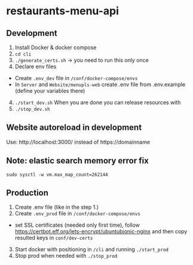 # restaurants-menu-api

## Development
1. Install Docker & docker compose
2. `cd cli`
3. `./generate_certs.sh` -> you need to run this only once
4. Declare env files 
- Create `.env_dev` file in `/conf/docker-compose/envs`
- In `Server` and `Website/menupls-web` create .env file from .env.example (define your variables there)
4. `./start_dev.sh`
When you are done you can release resources with 
5. `./stop_dev.sh`

## Website autoreload in development
Use: http://localhost:3000/ instead of https://domainname

## Note: elastic search memory error fix
`sudo sysctl -w vm.max_map_count=262144`

## Production
1. Create .env file (like in the step 1.)
2. Create `.env_prod` file in `/conf/docker-compose/envs`
* set SSL certificates (needed only first time), follow https://certbot.eff.org/lets-encrypt/ubuntubionic-nginx and then copy resulted keys in `conf/dev-certs`
3. Start docker with positioning in `/cli` and running `./start_prod`
4. Stop prod when needed with `./stop_prod`